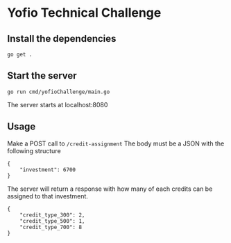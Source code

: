 # Yofio Technical Challenge

## Install the dependencies
```
go get .
```
## Start the server
```
go run cmd/yofioChallenge/main.go
```
The server starts at localhost:8080
## Usage
Make a POST call to `/credit-assignment`
The body must be a JSON with the following structure
```
{
    "investment": 6700
}
```
The server will return a response with how many of each credits can be assigned to that investment.
```
{
    "credit_type_300": 2,
    "credit_type_500": 1,
    "credit_type_700": 8
}
```